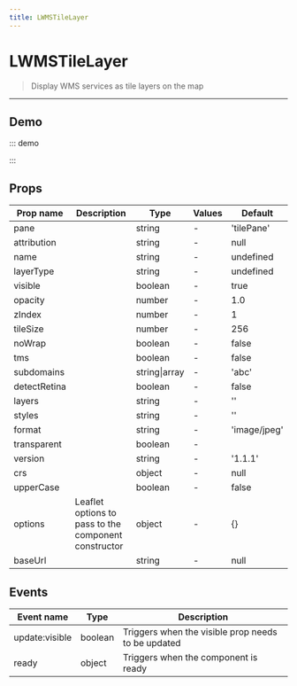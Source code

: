 ```yaml
---
title: LWMSTileLayer
---
```


# LWMSTileLayer

> Display WMS services as tile layers on the map

---

## Demo

::: demo
<template>
<l-map style="height: 350px" :zoom="zoom" :center="center">
<l-control-layers > </l-control-layers>
<l-wms-tile-layer
        v-for="layer in layers"
        :key="layer.name"
        :base-url="baseUrl"
        :layers="layer.layers"
        :visible="layer.visible"
        :name="layer.name"
        layer-type="base">
</l-wms-tile-layer>
</l-map>
</template>

<script>
import {LMap, LWMSTileLayer, LControlLayers } from 'vue2-leaflet';

export default {
  components: {
    LMap,
    LControlLayers,
    'l-wms-tile-layer': LWMSTileLayer
  },
  data () {
    return {
      zoom: 1,
      center: [47.313220, -1.319482],
      baseUrl: 'http://mesonet.agron.iastate.edu/cgi-bin/wms/nexrad/n0r.cgi',
      layers: [
        {
          name: 'Weather Data',
          visible: true,
          format: 'image/png',
          layers: 'nexrad-n0r-900913',
          transparent: true,
          attribution: "Weather data © 2012 IEM Nexrad"
        }
      ]
    };
  }
}
</script>

:::

## Props

| Prop name    | Description                                          | Type          | Values | Default      |
| ------------ | ---------------------------------------------------- | ------------- | ------ | ------------ |
| pane         |                                                      | string        | -      | 'tilePane'   |
| attribution  |                                                      | string        | -      | null         |
| name         |                                                      | string        | -      | undefined    |
| layerType    |                                                      | string        | -      | undefined    |
| visible      |                                                      | boolean       | -      | true         |
| opacity      |                                                      | number        | -      | 1.0          |
| zIndex       |                                                      | number        | -      | 1            |
| tileSize     |                                                      | number        | -      | 256          |
| noWrap       |                                                      | boolean       | -      | false        |
| tms          |                                                      | boolean       | -      | false        |
| subdomains   |                                                      | string\|array | -      | 'abc'        |
| detectRetina |                                                      | boolean       | -      | false        |
| layers       |                                                      | string        | -      | ''           |
| styles       |                                                      | string        | -      | ''           |
| format       |                                                      | string        | -      | 'image/jpeg' |
| transparent  |                                                      | boolean       | -      |              |
| version      |                                                      | string        | -      | '1.1.1'      |
| crs          |                                                      | object        | -      | null         |
| upperCase    |                                                      | boolean       | -      | false        |
| options      | Leaflet options to pass to the component constructor | object        | -      | {}           |
| baseUrl      |                                                      | string        | -      | null         |

## Events

| Event name     | Type    | Description                                        |
| -------------- | ------- | -------------------------------------------------- |
| update:visible | boolean | Triggers when the visible prop needs to be updated |
| ready          | object  | Triggers when the component is ready               |
